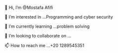 👋 Hi, I’m @Mostafa Afifi 

👀 I’m interested in ...Programming and cyber security 

🌱 I’m currently learning ...problem solving 

💞️ I’m looking to collaborate on ...

📫 How to reach me ...+20 1289545351

<!---
1mostafa192/1mostafa192 is a ✨ special ✨ repository because its `README.md` (this file) appears on your GitHub profile.
You can click the Preview link to take a look at your changes.
--->
